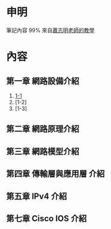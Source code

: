 # 申明
筆記內容 99% 來自[蕭志明老師的教學](https://www.youtube.com/watch?v=WtU_IlnYLIY)
# 內容
## 第一章 網路設備介紹
1. [1-1](./chapter1網路設備/1-1.md)
1. [1-2]
1. [1-3]
## 第二章 網路原理介紹
## 第三章 網路模型介紹
## 第四章 傳輸層與應用層 介紹
## 第五章 IPv4 介紹
## 第七章 Cisco IOS 介紹